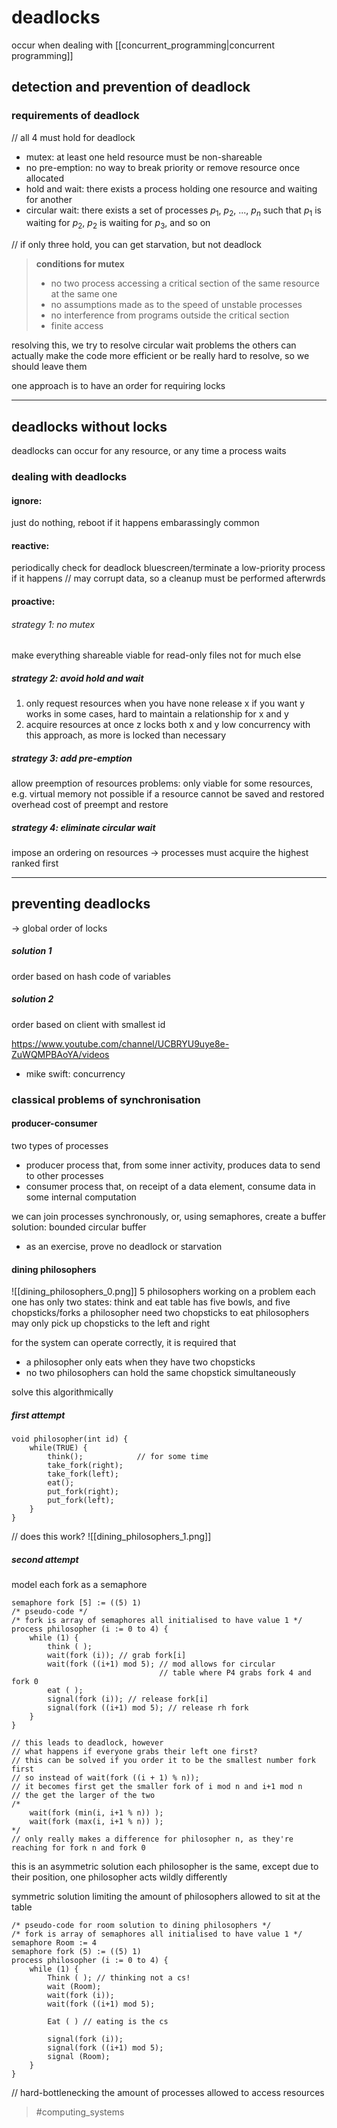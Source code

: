 # deadlocks

occur when dealing with [[concurrent_programming|concurrent programming]]

## detection and prevention of deadlock
### requirements of deadlock
// all 4 must hold for deadlock
- mutex: at least one held resource must be non-shareable
- no pre-emption: no way to break priority or remove resource once allocated
- hold and wait: there exists a process holding one resource and waiting for another
- circular wait: there exists a set of processes $p_1$, $p_2$, ..., $p_n$ such that $p_1$ is waiting for $p_2$, $p_2$ is waiting for $p_3$, and so on

// if only three hold, you can get starvation, but not deadlock

> **conditions for mutex**
> - no two process accessing a critical section of the same resource at the same one
> - no assumptions made as to the speed of unstable processes
> - no interference from programs outside the critical section
> - finite access

resolving this, we try to resolve circular wait problems
the others can actually make the code more efficient or be really hard to resolve, so we should leave them

one approach is to have an order for requiring locks

--- 
## deadlocks without locks
deadlocks can occur for any resource, or any time a process waits

### dealing with deadlocks
#### ignore:
just do nothing, reboot if it happens
embarassingly common

#### reactive:
periodically check for deadlock
bluescreen/terminate a low-priority process if it happens
// may corrupt data, so a cleanup must be performed afterwrds

#### proactive:
###### strategy 1: no mutex
make everything shareable
viable for read-only files
not for much else

##### strategy 2: avoid hold and wait
1) only request resources when you have none
release x if you want y
works in some cases, hard to maintain a relationship for x and y
2) acquire resources at once
z locks both x and y
low concurrency with this approach, as more is locked than necessary
	
##### strategy 3: add pre-emption
allow preemption of resources
problems:
only viable for some resources, e.g. virtual memory
not possible if a resource cannot be saved and restored
overhead cost of preempt and restore

##### strategy 4: eliminate circular wait
impose an ordering on resources
-> processes must acquire the highest ranked first

---
## preventing deadlocks

-> global order of locks
##### solution 1
order based on hash code of variables
##### solution 2
order based on client with smallest id

https://www.youtube.com/channel/UCBRYU9uye8e-ZuWQMPBAoYA/videos
- mike swift: concurrency

### classical problems of synchronisation

#### producer-consumer
two types of processes
- producer
process that, from some inner activity, produces data to send to other processes
- consumer
process that, on receipt of a data element, consume data in some internal computation

we can join processes synchronously, or, using semaphores, create a buffer
solution: bounded circular buffer
- as an exercise, prove no deadlock or starvation

#### dining philosophers
![[dining_philosophers_0.png]]
 5 philosophers working on a problem
each one has only two states: think and eat
table has five bowls, and five chopsticks/forks
a philosopher need two chopsticks to eat
philosophers may only pick up chopsticks to the left and right

for the system can operate correctly, it is required that
- a philosopher only eats when they have two chopsticks
- no two philosophers can hold the same chopstick simultaneously

solve this algorithmically

##### first attempt
```pseudocode
void philosopher(int id) {
	while(TRUE) {
		think();            // for some time
		take_fork(right);   
		take_fork(left);
		eat();
		put_fork(right);
		put_fork(left);
	}
}
```
// does this work?
![[dining_philosophers_1.png]]

##### second attempt
model each fork as a semaphore
```pseudocode
semaphore fork [5] := ((5) 1)
/* pseudo-code */
/* fork is array of semaphores all initialised to have value 1 */
process philosopher (i := 0 to 4) {
	while (1) {
		think ( );
		wait(fork (i)); // grab fork[i]
		wait(fork ((i+1) mod 5); // mod allows for circular
								 // table where P4 grabs fork 4 and fork 0
		eat ( );
		signal(fork (i)); // release fork[i]
		signal(fork ((i+1) mod 5); // release rh fork
	}
}

// this leads to deadlock, however
// what happens if everyone grabs their left one first?
// this can be solved if you order it to be the smallest number fork first
// so instead of wait(fork ((i + 1) % n));
// it becomes first get the smaller fork of i mod n and i+1 mod n
// the get the larger of the two
/*
	wait(fork (min(i, i+1 % n)) );
	wait(fork (max(i, i+1 % n)) );
*/
// only really makes a difference for philosopher n, as they're reaching for fork n and fork 0
```

this is an asymmetric solution
                each philosopher is the same, except due to their position, one philosopher acts wildly differently

symmetric solution
limiting the amount of philosophers allowed to sit at the table

```pseudocode
/* pseudo-code for room solution to dining philosophers */
/* fork is array of semaphores all initialised to have value 1 */
semaphore Room := 4
semaphore fork (5) := ((5) 1)
process philosopher (i := 0 to 4) {
	while (1) {
		Think ( ); // thinking not a cs!
		wait (Room);
		wait(fork (i));
		wait(fork ((i+1) mod 5);

		Eat ( ) // eating is the cs
		
		signal(fork (i));
		signal(fork ((i+1) mod 5);
		signal (Room);
	}
}
```

// hard-bottlenecking the amount of processes allowed to access resources

> #computing_systems 